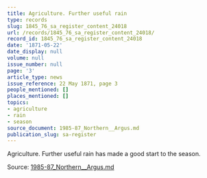 ```yaml
---
title: Agriculture. Further useful rain
type: records
slug: 1845_76_sa_register_content_24018
url: /records/1845_76_sa_register_content_24018/
record_id: 1845_76_sa_register_content_24018
date: '1871-05-22'
date_display: null
volume: null
issue_number: null
page: '3'
article_type: news
issue_reference: 22 May 1871, page 3
people_mentioned: []
places_mentioned: []
topics:
- agriculture
- rain
- season
source_document: 1985-87_Northern__Argus.md
publication_slug: sa-register
---
```


Agriculture.  Further useful rain has made a good start to the season.

Source: [1985-87_Northern__Argus.md](/downloads/markdown/1985-87_Northern__Argus.md)
